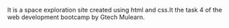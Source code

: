 It is  a space exploration site created using html and css.It the task 4 of the web development bootcamp by Gtech Mulearn.
